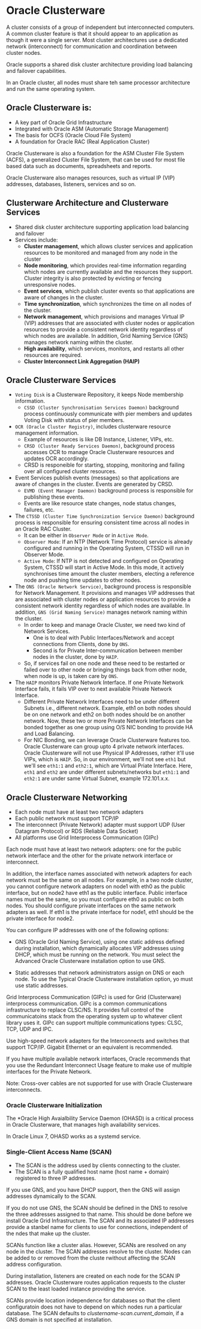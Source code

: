 # Oracle Clusterware 
A cluster consists of a group of independent but interconnected computers. A common cluster feature is that it should appear to an application as though it were a single server. Most cluster architectures use a dedicated network (interconnect) for communication and coordination between cluster nodes.

Oracle supports a shared disk cluster architecture providing load balancing and failover capabilities.

In an Oracle cluster, all nodes must share teh same processor architecture and run the same operating system. 

## Oracle Clusterware is:
* A key part of Oracle Grid Infrastructure
* Integrated with Oracle ASM (Automatic Storage Management)
* The basis for OCFS (Oracle Cloud File System)
* A foundation for Oracle RAC (Real Application Cluster)

Oracle Clusterware is also a foundation for the ASM Cluster File System (ACFS), a generalized Cluster File System, that can be used for most file based data such as documents, spreadsheets and reports.

Oracle Clusterware also manages resources, such as virtual IP (VIP) addresses, databases, listeners, services and so on.

## Clusterware Architecture and Clusterware Services
* Shared disk cluster architecture supporting application load balancing and failover
* Services include:
  - **Cluster management**, which allows cluster services and application resources to be monitored and managed from any node in the cluster 
  - **Node monitoring**, which provides real-time information regarding which nodes are currently available and the resources they support. Cluster integrity is also protected by evicting or fencing unresponsive nodes.
  - **Event services**, which publish cluster events so that applications are aware of changes in the cluster.
  - **Time synchronization**, which synchronizes the time on all nodes of the cluster.
  - **Network management**, which provisions and manages Virtual IP (VIP) addresses that are associated with cluster nodes or application resources to provide a consistent network identity regardless of which nodes are available. In addition, Grid Naming Service (GNS) manages network naming within the cluster.
  - **High availability**, which services, monitors, and restarts all other resources are required.
  - **Cluster Interconnect Link Aggregation (HAIP)**

## Oracle Clusterware Services

* `Voting Disk` is a Clusterware Repository, it keeps Node membership information.
  * `CSSD (Cluster Synchronisation Services Daemon)` background process continuously communicate with pier members and updates Voting Disk with status of pier members.
* `OCR (Oracle Cluster Registry)`, includes clusterware resource management information.
  * Example of resources is like DB Instance, Listener, VIPs, etc.
  * `CRSD (Cluster Ready Services Daemon)`, background process accesses OCR to manage Oracle Clusterware resources and updates OCR accordingly.
  * CRSD is responeible for starting, stopping, monitoring and failing over all configured cluster resources.
* Event Services publish events (messages) so that applications are aware of changes in the cluster. Events are generated by CRSD.
  * `EVMD (Event Manager Daemon)` background process is responsible for publishing these events.
  * Events are like resource state changes, node status changes, failures, etc.
* The `CTSSD (Cluster Time Synchronization Service Daemon)` background process is responsible for ensuring consistent time across all nodes in an Oracle RAC Cluster.
  * It can be either in `Observer Mode` or in `Active Mode`.
  * `Observer Mode`: If an NTP (Network Time Protocol) service is already configured and running in the Operating System, CTSSD will run in Observer Mode.
  * `Active Mode`: If NTP is not detected and configured on Operating System, CTSSD will start in Active Mode. In this mode, it actively synchronises time amount the cluster members, electing a reference node and pushing time updates to other nodes.
* The `ONS (Oracle Network Service)`, background process is responsible for Network Management. It provisions and manages VIP addresses that are associated with cluster nodes or application resources to provide a consistent network identity regardless of which nodes are available. In addition, `GNS (Grid Naming Service)` manages network naming within the cluster.
  * In order to keep and manage Oracle Cluster, we need two kind of Network Services.
    * One is to deal with Public Interfaces/Network and accept connections from Clients, done by `ONS`.
    * Second is for Private Inter-communication between member nodes in the cluster, done by `HAIP`.
  * So, if services fail on one node and these need to be restarted or failed over to other node or bringing things back from other node, when node is up, is taken care by `ONS`.
* The `HAIP` monitors Private Network Interface. If one Private Network Interface fails, it fails VIP over to next available Private Network Interface.
  * Different Private Network Interfaces need to be under different Subnets i.e., different network. Example, eth1 on both nodes should be on one network and eth2 on both nodes should be on another network. Now, these two or more Private Network Interfaces can be bonded together as one group using O/S NIC bonding to provide HA and Load Balancing.
  * For NIC Bonding, we can leverage Oracle Clusterware features too. Oracle Clusterware can group upto 4 private network interfaces. Oracle Clusterware will not use Physical IP Addresses, rather it'll use VIPs, which is `HAIP`. So, in our environment, we'll not see `eth1` but we'll see `eth1:1` and `eth2:1`, which are Virtual Priate Interface.
  Here, `eth1` and `eth2` are under different subnets/networks but `eth1:1` and `eth2:1` are under same Virtual Subnet, example 172.101.x.x.

## Oracle Clusterware Networking
* Each node must have at least two network adapters
* Each public network must support TCP/IP
* The interconnect (Private Network) adapter must support UDP (User Datagram Protocol) or RDS (Reliable Data Socket)
* All platforms use Grid Interprocess Communication (GIPc)

Each node must have at least two network adapters: one for the public network interface and the other for the private network interface or interconnect.

In addition, the interface names associated with network adapters for each network must be the same on all nodes. For example, in a two node cluster, you cannot configure network adapters on node1 with eth0 as the public interface, but on node2 have eth1 as the public interface. Public interface names must be the same, so you must configure eth0 as public on both nodes.
You should configure private interfaces on the same network adapters as well. If eth1 is the private interface for node1, eth1 should be the private interface for node2.

You can configure IP addresses with one of the following options:
* GNS (Oracle Grid Naming Service), using one static address defined during installation, which dynamically allocates VIP addresses using DHCP, which must be running on the network.
You must select the Advanced Oracle Clusterware installation option to use GNS.

* Static addresses that network administrators assign on DNS or each node. To use the Typical Oracle Clusterware installation option, yo must use static addresses.

Grid Interprocess Communication (GIPc) is used for Grid (Clusterware) interprocess communication. GIPc is a common communications infrastructure to replace CLSC/NS. It provides full control of the communicatoins stack from the operating system up to whatever client library uses it. GIPc can support multiple communications types: CLSC, TCP, UDP and IPC.

Use high-speed network adapters for the Interconnects and switches that support TCP/IP. Gigabit Ethernet or an equivalent is recommended.

If you have multiple available network interfaces, Oracle recommends that you use the Redundant Interconnect Usage feature to make use of multiple interfaces for the Private Network.

Note: Cross-over cables are not supported for use with Oracle Clusterware interconnects.

### Oracle Clusterware Initialization
The *Oracle High Avaialbility Service Daemon (OHASD) is a critical process in Oracle Clusterware, that manages high availability services.

In Oracle Linux 7, OHASD works as a systemd service.

### Single-Client Access Name (SCAN)
* The SCAN is the address used by clients connecting to the cluster.
* The SCAN is a fully qualified host name (host name + domain) registered to three IP addresses.

If you use GNS, and you have DHCP support, then the GNS will assign addresses dynamically to the SCAN.

If you do not use GNS, the SCAN should be defined in the DNS to resolve the three addresses assigned to that name. This should be done before we install Oracle Grid Infrastructure. 
The SCAN and its associated IP addresses provide a stanbel name for clients to use for connections, independent of the ndes that make up the cluster.

SCANs function like a cluster alias. However, SCANs are resolved on any node in the cluster. The SCAN addresses resolve to the cluster. Nodes can be added to or removed from the cluste rwithout affecting the SCAN address configuration.

During installation, listeners are created on each node for the SCAN IP addresses. Oracle Clusterware routes application requests to the cluster SCAN to the least loaded instance providing the service.

SCANs provide location independence for databases so that the client configuratoin does not have to depend on which nodes run a particular database.
The SCAN defaults to *clustername-scan.current_domain*, if a GNS domain is not specified at installation.